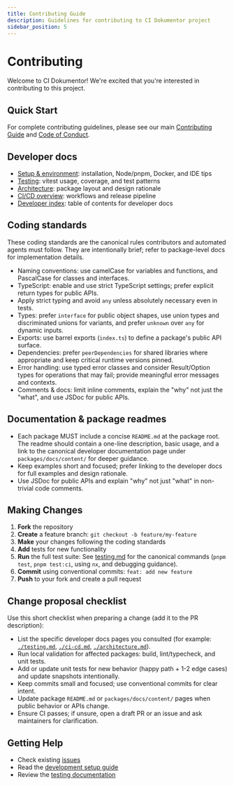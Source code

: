 ```yaml
---
title: Contributing Guide
description: Guidelines for contributing to CI Dokumentor project
sidebar_position: 5
---
```


# Contributing

Welcome to CI Dokumentor! We're excited that you're interested in contributing to this project.

## Quick Start

For complete contributing guidelines, please see our main [Contributing Guide](https://github.com/hoverkraft-tech/ci-dokumentor/blob/main/CONTRIBUTING.md) and [Code of Conduct](https://github.com/hoverkraft-tech/ci-dokumentor/blob/main/CODE_OF_CONDUCT.md).

## Developer docs

- [Setup & environment](./setup.md): installation, Node/pnpm, Docker, and IDE tips
- [Testing](./testing.md): vitest usage, coverage, and test patterns
- [Architecture](./architecture.md): package layout and design rationale
- [CI/CD overview](./ci-cd.md): workflows and release pipeline
- [Developer index](./index.md): table of contents for developer docs

## Coding standards

These coding standards are the canonical rules contributors and automated agents must follow. They are intentionally brief; refer to package-level docs for implementation details.

- Naming conventions: use camelCase for variables and functions, and PascalCase for classes and interfaces.
- TypeScript: enable and use strict TypeScript settings; prefer explicit return types for public APIs.
- Apply strict typing and avoid `any` unless absolutely necessary even in tests.
- Types: prefer `interface` for public object shapes, use union types and discriminated unions for variants, and prefer `unknown` over `any` for dynamic inputs.
- Exports: use barrel exports (`index.ts`) to define a package's public API surface.
- Dependencies: prefer `peerDependencies` for shared libraries where appropriate and keep critical runtime versions pinned.
- Error handling: use typed error classes and consider Result/Option types for operations that may fail; provide meaningful error messages and contexts.
- Comments & docs: limit inline comments, explain the "why" not just the "what", and use JSDoc for public APIs.

## Documentation & package readmes

- Each package MUST include a concise `README.md` at the package root. The readme should contain a one-line description, basic usage, and a link to the canonical developer documentation page under `packages/docs/content/` for deeper guidance.
- Keep examples short and focused; prefer linking to the developer docs for full examples and design rationale.
- Use JSDoc for public APIs and explain "why" not just "what" in non-trivial code comments.

## Making Changes

1. **Fork** the repository
2. **Create** a feature branch: `git checkout -b feature/my-feature`
3. **Make** your changes following the coding standards
4. **Add** tests for new functionality
5. **Run** the full test suite: See [testing.md](./testing.md) for the canonical commands (`pnpm test`, `pnpm test:ci`, using `nx`, and debugging guidance).
6. **Commit** using conventional commits: `feat: add new feature`
7. **Push** to your fork and create a pull request

## Change proposal checklist

Use this short checklist when preparing a change (add it to the PR description):

- List the specific developer docs pages you consulted (for example: [`./testing.md`](./testing.md), [`./ci-cd.md`](./ci-cd.md), [`./architecture.md`](./architecture.md)).
- Run local validation for affected packages: build, lint/typecheck, and unit tests.
- Add or update unit tests for new behavior (happy path + 1-2 edge cases) and update snapshots intentionally.
- Keep commits small and focused; use conventional commits for clear intent.
- Update package `README.md` or `packages/docs/content/` pages when public behavior or APIs change.
- Ensure CI passes; if unsure, open a draft PR or an issue and ask maintainers for clarification.

## Getting Help

- Check existing [issues](https://github.com/hoverkraft-tech/ci-dokumentor/issues)
- Read the [development setup guide](./setup.md)
- Review the [testing documentation](./testing.md)
